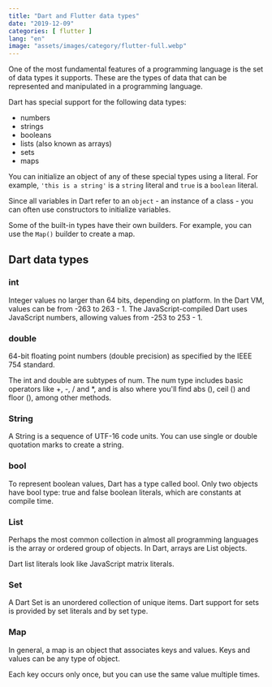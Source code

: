 ```yaml
---
title: "Dart and Flutter data types"
date: "2019-12-09"
categories: [ flutter ]
lang: "en"
image: "assets/images/category/flutter-full.webp"
---
```


One of the most fundamental features of a programming language is the set of data types it supports. These are the types of data that can be represented and manipulated in a programming language.

Dart has special support for the following data types:

- numbers
- strings
- booleans
- lists (also known as arrays)
- sets
- maps

You can initialize an object of any of these special types using a literal. For example, `'this is a string'` is a `string` literal and `true` is a `boolean` literal.

Since all variables in Dart refer to an `object` - an instance of a class - you can often use constructors to initialize variables.

Some of the built-in types have their own builders. For example, you can use the `Map()` builder to create a map.

## Dart data types

### int

Integer values ​​no larger than 64 bits, depending on platform. In the Dart VM, values ​​can be from -263 to 263 - 1. The JavaScript-compiled Dart uses JavaScript numbers, allowing values ​​from -253 to 253 - 1.

### double

64-bit floating point numbers (double precision) as specified by the IEEE 754 standard.

The int and double are subtypes of num. The num type includes basic operators like +, -, / and \*, and is also where you'll find abs (), ceil () and floor (), among other methods.

### String

A String is a sequence of UTF-16 code units. You can use single or double quotation marks to create a string.

### bool

To represent boolean values, Dart has a type called bool. Only two objects have bool type: true and false boolean literals, which are constants at compile time.

### List

Perhaps the most common collection in almost all programming languages ​​is the array or ordered group of objects. In Dart, arrays are List objects.

Dart list literals look like JavaScript matrix literals.

### Set

A Dart Set is an unordered collection of unique items. Dart support for sets is provided by set literals and by set type.

### Map

In general, a map is an object that associates keys and values. Keys and values ​​can be any type of object.

Each key occurs only once, but you can use the same value multiple times.
